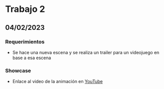 # Trabajo 2

## 04/02/2023

### Requerimientos
- Se hace una nueva escena y se realiza un trailer para un videojuego en base a esa escena

### Showcase
- Enlace al video de la animación en
[YouTube]([https://drive.google.com/file/d/1NYZGvjgPoWoo2su8qUlQQpFuBdmH2OXu/view?usp=sharing](https://www.youtube.com/watch?v=fAZ8ySTZnLQ&feature=youtu.be&ab_channel=ALANRAMIRORODRIGUEZGONZALEZ))
